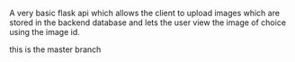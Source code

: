 A very basic flask api which allows the client to upload images which are stored in the backend database and lets the user view the image of choice using the image id.

this is the master branch